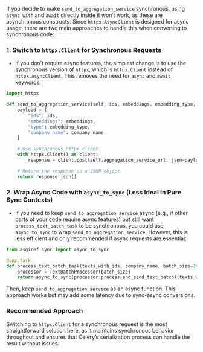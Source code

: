 If you decide to make `send_to_aggregation_service` synchronous, using `async with` and `await` directly inside it won’t work, as these are asynchronous constructs. Since `httpx.AsyncClient` is designed for async usage, there are two main approaches to handle this when converting to synchronous code:

### 1. **Switch to `httpx.Client` for Synchronous Requests**
   - If you don’t require async features, the simplest change is to use the synchronous version of `httpx`, which is `httpx.Client` instead of `httpx.AsyncClient`. This removes the need for `async` and `await` keywords:

   ```python
   import httpx

   def send_to_aggregation_service(self, ids, embeddings, embedding_type, company_name):
       payload = {
           "ids": ids,
           "embeddings": embeddings,
           "type": embedding_type,
           "company_name": company_name
       }

       # Use synchronous httpx client
       with httpx.Client() as client:
           response = client.post(self.aggregation_service_url, json=payload)

       # Return the response as a JSON object
       return response.json()
   ```

### 2. **Wrap Async Code with `async_to_sync` (Less Ideal in Pure Sync Contexts)**
   - If you need to keep `send_to_aggregation_service` async (e.g., if other parts of your code require async features) but still want `process_text_batch_task` to be synchronous, you could use `async_to_sync` to wrap `send_to_aggregation_service`. However, this is less efficient and only recommended if async requests are essential:

   ```python
   from asgiref.sync import async_to_sync

   @app.task
   def process_text_batch_task(texts_with_ids, company_name, batch_size=36):
       processor = TextBatchProcessor(batch_size)
       return async_to_sync(processor.process_and_send_text_batch)(texts_with_ids, company_name)
   ```

   Then, keep `send_to_aggregation_service` as an async function. This approach works but may add some latency due to sync-async conversions.

### Recommended Approach
Switching to `httpx.Client` for a synchronous request is the most straightforward solution here, as it maintains synchronous behavior throughout and ensures that Celery’s serialization process can handle the result without issues.